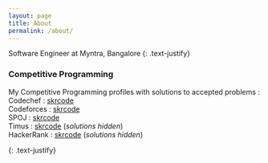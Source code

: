 ```yaml
---
layout: page
title: About
permalink: /about/
---
```


Software Engineer at Myntra, Bangalore
{: .text-justify}

### Competitive Programming

My Competitive Programming profiles with solutions to accepted problems :<br>
Codechef : <a href='/about/codechef'>skrcode</a> <br>
Codeforces : <a href='/about/codeforces'>skrcode</a> <br>
SPOJ : <a href='/about/spoj'>skrcode</a> <br>
Timus : <a href='http://acm.timus.ru/author.aspx?id=167645'>skrcode</a> (_solutions hidden_) <br> 
HackerRank : <a href='https://www.hackerrank.com/skrcode'>skrcode</a> (_solutions hidden_) <br>





{: .text-justify}
